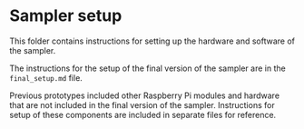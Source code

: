 # Sampler setup

This folder contains instructions for setting up the hardware and software of the sampler. 

The instructions for the setup of the final version of the sampler are in the ```final_setup.md``` file. 

Previous prototypes included other Raspberry Pi modules and hardware that are not included in the final version of the sampler. Instructions for setup of these components are included in separate files for reference.
